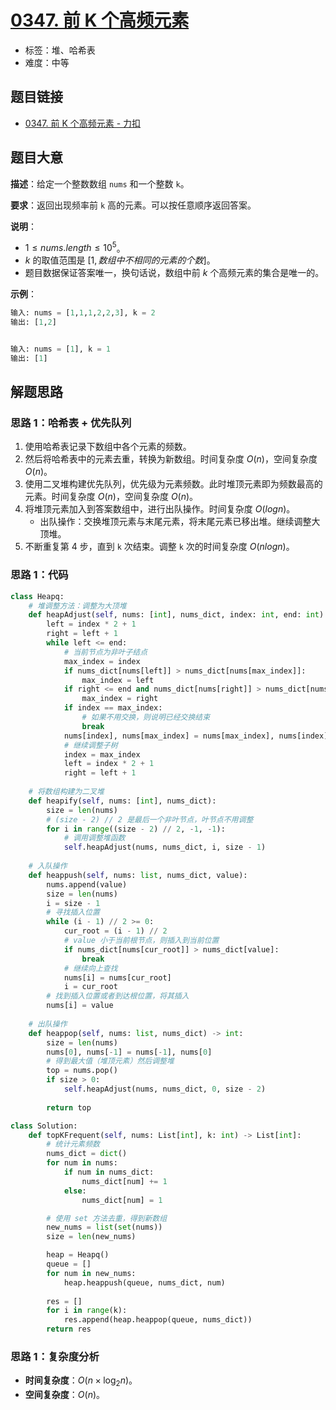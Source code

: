 # [0347. 前 K 个高频元素](https://leetcode.cn/problems/top-k-frequent-elements/)

- 标签：堆、哈希表
- 难度：中等

## 题目链接

- [0347. 前 K 个高频元素 - 力扣](https://leetcode.cn/problems/top-k-frequent-elements/)

## 题目大意

**描述**：给定一个整数数组 `nums` 和一个整数 `k`。

**要求**：返回出现频率前 `k` 高的元素。可以按任意顺序返回答案。

**说明**：

- $1 \le nums.length \le 10^5$。
- $k$ 的取值范围是 $[1, 数组中不相同的元素的个数]$。
- 题目数据保证答案唯一，换句话说，数组中前 $k$ 个高频元素的集合是唯一的。

**示例**：

```python
输入: nums = [1,1,1,2,2,3], k = 2
输出: [1,2]


输入: nums = [1], k = 1
输出: [1]
```

## 解题思路

### 思路 1：哈希表 + 优先队列

1. 使用哈希表记录下数组中各个元素的频数。
2. 然后将哈希表中的元素去重，转换为新数组。时间复杂度 $O(n)$，空间复杂度 $O(n)$。
3. 使用二叉堆构建优先队列，优先级为元素频数。此时堆顶元素即为频数最高的元素。时间复杂度 $O(n)$，空间复杂度 $O(n)$。
4. 将堆顶元素加入到答案数组中，进行出队操作。时间复杂度 $O(log{n})$。
   - 出队操作：交换堆顶元素与末尾元素，将末尾元素已移出堆。继续调整大顶堆。
5. 不断重复第 4 步，直到 `k` 次结束。调整 `k` 次的时间复杂度 $O(nlog{n})$。

### 思路 1：代码

```python
class Heapq:
    # 堆调整方法：调整为大顶堆
    def heapAdjust(self, nums: [int], nums_dict, index: int, end: int):
        left = index * 2 + 1
        right = left + 1
        while left <= end:
            # 当前节点为非叶子结点
            max_index = index
            if nums_dict[nums[left]] > nums_dict[nums[max_index]]:
                max_index = left
            if right <= end and nums_dict[nums[right]] > nums_dict[nums[max_index]]:
                max_index = right
            if index == max_index:
                # 如果不用交换，则说明已经交换结束
                break
            nums[index], nums[max_index] = nums[max_index], nums[index]
            # 继续调整子树
            index = max_index
            left = index * 2 + 1
            right = left + 1
    
    # 将数组构建为二叉堆
    def heapify(self, nums: [int], nums_dict):
        size = len(nums)
        # (size - 2) // 2 是最后一个非叶节点，叶节点不用调整
        for i in range((size - 2) // 2, -1, -1):
            # 调用调整堆函数
            self.heapAdjust(nums, nums_dict, i, size - 1)
    
    # 入队操作
    def heappush(self, nums: list, nums_dict, value):
        nums.append(value)
        size = len(nums)
        i = size - 1
        # 寻找插入位置
        while (i - 1) // 2 >= 0:
            cur_root = (i - 1) // 2
            # value 小于当前根节点，则插入到当前位置
            if nums_dict[nums[cur_root]] > nums_dict[value]:
                break
            # 继续向上查找
            nums[i] = nums[cur_root]
            i = cur_root
        # 找到插入位置或者到达根位置，将其插入
        nums[i] = value
                
    # 出队操作
    def heappop(self, nums: list, nums_dict) -> int:
        size = len(nums)
        nums[0], nums[-1] = nums[-1], nums[0]
        # 得到最大值（堆顶元素）然后调整堆
        top = nums.pop()
        if size > 0:
            self.heapAdjust(nums, nums_dict, 0, size - 2)
            
        return top

class Solution:
    def topKFrequent(self, nums: List[int], k: int) -> List[int]:
        # 统计元素频数
        nums_dict = dict()
        for num in nums:
            if num in nums_dict:
                nums_dict[num] += 1
            else:
                nums_dict[num] = 1

        # 使用 set 方法去重，得到新数组
        new_nums = list(set(nums))
        size = len(new_nums)

        heap = Heapq()
        queue = []
        for num in new_nums:
            heap.heappush(queue, nums_dict, num)
        
        res = []
        for i in range(k):
            res.append(heap.heappop(queue, nums_dict))
        return res
```

### 思路 1：复杂度分析

- **时间复杂度**：$O(n \times \log_2n)$。
- **空间复杂度**：$O(n)$。